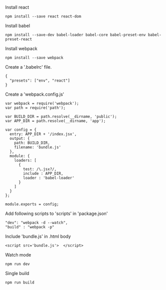 Install react
```
npm install --save react react-dom
```

Install babel
```
npm install --save-dev babel-loader babel-core babel-preset-env babel-preset-react
```

Install webpack
```
npm install --save webpack
```

Create a '.babelrc' file.
```
{
  "presets": ["env", "react"]
}
```

Create a 'webpack.config.js'
```
var webpack = require('webpack');
var path = require('path');

var BUILD_DIR = path.resolve(__dirname, 'public');
var APP_DIR = path.resolve(__dirname, 'app');

var config = {
  entry: APP_DIR + '/index.jsx',
  output: {
	path: BUILD_DIR,
	filename: 'bundle.js'
  },
  module: {
    loaders: [
      {
	    test: /\.jsx?/,
	    include : APP_DIR,
	    loader : 'babel-loader'
	  }
    ]
  }
};

module.exports = config;
```

Add following scripts to 'scripts' in 'package.json'
```
"dev": "webpack -d --watch",
"build" : "webpack -p"
```

Include 'bundle.js' in .html body
```
<script src='bundle.js'>  </script>
```

Watch mode
```
npm run dev
```

Single build
```
npm run build
```
